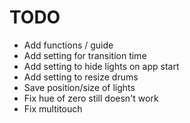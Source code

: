 # TODO

- Add functions / guide
- Add setting for transition time
- Add setting to hide lights on app start
- Add setting to resize drums
- Save position/size of lights
- Fix hue of zero still doesn't work
- Fix multitouch
